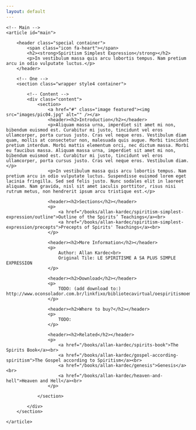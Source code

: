 ```yaml
---
layout: default
---
```


	<!-- Main -->
	<article id="main">

		<header class="special container">
			<span class="icon fa-heart"></span>
			<h2><strong>Spiritism Simplest Expression</strong></h2>
			<p>In vestibulum massa quis arcu lobortis tempus. Nam pretium arcu in odio vulputate luctus.</p>
		</header>
			
		<!-- One -->
		<section class="wrapper style4 container">
		
			<!-- Content -->
			<div class="content">
				<section>
					<a href="#" class="image featured"><img src="images/pic04.jpg" alt="" /></a>
					<header><h2>Introduction</h2></header>
					<p>Aliquam massa urna, imperdiet sit amet mi non, bibendum euismod est. Curabitur mi justo, tincidunt vel eros ullamcorper, porta cursus justo. Cras vel neque eros. Vestibulum diam quam, mollis at consectetur non, malesuada quis augue. Morbi tincidunt pretium interdum. Morbi mattis elementum orci, nec dictum massa. Morbi eu faucibus massa. Aliquam massa urna, imperdiet sit amet mi non, bibendum euismod est. Curabitur mi justo, tincidunt vel eros ullamcorper, porta cursus justo. Cras vel neque eros. Vestibulum diam.</p>
					<p>In vestibulum massa quis arcu lobortis tempus. Nam pretium arcu in odio vulputate luctus. Suspendisse euismod lorem eget lacinia fringilla. Sed sed felis justo. Nunc sodales elit in laoreet aliquam. Nam gravida, nisl sit amet iaculis porttitor, risus nisi rutrum metus, non hendrerit ipsum arcu tristique est.</p>

					<header><h2>Sections</h2></header>
					<p>
						<a href="/books/allan-kardec/spiritism-simplest-expression/outline">Outline of the Spirits’ Teachings</a><br>
						<a href="/books/allan-kardec/spiritism-simplest-expression/precepts">Precepts of Spirits' Teachings</a><br>
					</p>

					<header><h2>More Information</h2></header>
					<p>
						Author: Allan Kardec<br>
						Original Tile: LE SPIRITISME A SA PLUS SIMPLE EXPRESSION
					</p>

					<header><h2>Download</h2></header>
					<p>
						TODO: (add download to:) http://www.oconsolador.com.br/linkfixo/bibliotecavirtual/oespiritismoemsuamaissimplesexpressao.pdf<br>
					</p>

					<header><h2>Where to buy?</h2></header>
					<p>
						TODO:
					</p>
						
					<header><h2>Related</h2></header>
					<p>
						<a href="/books/allan-kardec/spirits-book">The Spirits Book</a><br>
						<a href="/books/allan-kardec/gospel-according-spiritism">The Gospel according to Spiritism</a><br>
						<a href="/books/allan-kardec/genesis">Genesis</a><br>
						<a href="/books/allan-kardec/heaven-and-hell">Heaven and Hell</a><br>
					</p>

				</section>				

			</div>			
		</section>
		
	</article>
